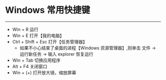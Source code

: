 # Windows 常用快捷键

---

* Win + R 运行
* Win + E 打开【我的电脑】
* Ctrl + Shift + Esc 打开【任务管理器】
  * 如果不小心结束了桌面的进程【Windows 资源管理器】,则单击 文件 -> 运行新任务 -> 输入 explorer 恢复运行
* Win + Tab 切换应用程序
* Alt + F4 关闭窗口
* Win + (+) 打开放大镜，缩放屏幕

